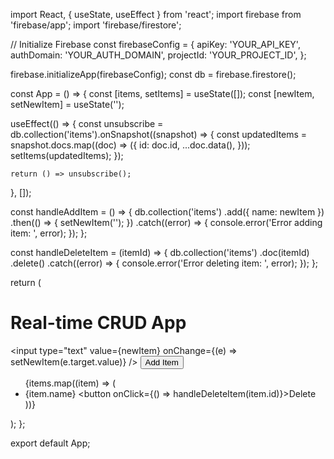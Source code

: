 import React, { useState, useEffect } from 'react';
import firebase from 'firebase/app';
import 'firebase/firestore';

// Initialize Firebase
const firebaseConfig = {
  apiKey: 'YOUR_API_KEY',
  authDomain: 'YOUR_AUTH_DOMAIN',
  projectId: 'YOUR_PROJECT_ID',
};

firebase.initializeApp(firebaseConfig);
const db = firebase.firestore();

const App = () => {
  const [items, setItems] = useState([]);
  const [newItem, setNewItem] = useState('');

  useEffect(() => {
    const unsubscribe = db.collection('items').onSnapshot((snapshot) => {
      const updatedItems = snapshot.docs.map((doc) => ({
        id: doc.id,
        ...doc.data(),
      }));
      setItems(updatedItems);
    });

    return () => unsubscribe();
  }, []);

  const handleAddItem = () => {
    db.collection('items')
      .add({ name: newItem })
      .then(() => {
        setNewItem('');
      })
      .catch((error) => {
        console.error('Error adding item: ', error);
      });
  };

  const handleDeleteItem = (itemId) => {
    db.collection('items')
      .doc(itemId)
      .delete()
      .catch((error) => {
        console.error('Error deleting item: ', error);
      });
  };

  return (
    <div>
      <h1>Real-time CRUD App</h1>
      <input
        type="text"
        value={newItem}
        onChange={(e) => setNewItem(e.target.value)}
      />
      <button onClick={handleAddItem}>Add Item</button>
      <ul>
        {items.map((item) => (
          <li key={item.id}>
            {item.name}
            <button onClick={() => handleDeleteItem(item.id)}>Delete</button>
          </li>
        ))}
      </ul>
    </div>
  );
};

export default App;
